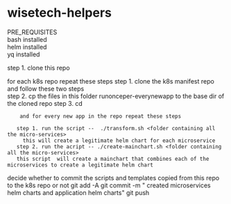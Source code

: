 # wisetech-helpers

PRE_REQUISITES  
bash installed  
helm installed  
yq installed  

step 1. clone this repo

for each k8s repo repeat these steps
step 1. clone the k8s manifest repo and follow these two steps  
step 2.  cp the files in this folder runonceper-everynewapp to the base dir of the cloned repo
step 3. cd <base directory of the k8s manifest repo>

        and for every new app in the repo repeat these steps
  
       step 1. run the script --  ./transform.sh <folder containing all the micro-services> 
         this will create a legitimate helm chart for each microservice
       step 2. run the acript -- ./create-mainchart.sh <folder containing all the micro-services>  
       this script  will create a mainchart that combines each of the microservices to create a legitimate helm chart

decide whether to commit the scripts and templates copied from this repo to the k8s repo or not
git add  -A
git commit -m " created microservices helm charts and application helm charts"
git push 